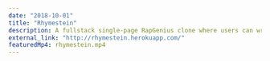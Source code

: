 ```yaml
---
date: "2018-10-01"
title: "Rhymestein"
description: A fullstack single-page RapGenius clone where users can write poems, add photos, and annotate their favorite works
external_link: "http://rhymestein.herokuapp.com/"
featuredMp4: rhymestein.mp4
---
```


